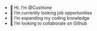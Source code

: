 - 👋 Hi, I’m @Cushione
- 👀 I’m currently looking job opportunities
- 🌱 I’m expanding my coding knowledge 
- 💞️ I’m looking to collaborate on Github


<!---
Cushione/Cushione is a ✨ special ✨ repository because its `README.md` (this file) appears on your GitHub profile.
You can click the Preview link to take a look at your changes.
--->
